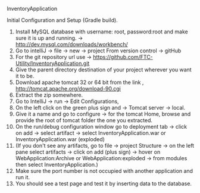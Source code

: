 InventoryApplication

Initial Configuration and Setup (Gradle build).

1. Install MySQL database with username: root, password:root and make sure it is up and running. 
    -> http://dev.mysql.com/downloads/workbench/
2. Go to intelliJ -> file -> new -> project From version control -> gitHub
3. For the git repository url use -> https://github.com/FTC-Utility/InventoryApplication.git
4. Give the parent directory destination of your project wherever you want it to be. 
5. Download apache tomcat 32 or 64 bit from the link , http://tomcat.apache.org/download-90.cgi
5. Extract the zip somewhere. 
7. Go to IntelliJ -> run -> Edit Configurations,
8. On the left click on the green plus sign and -> Tomcat server -> local. 
9. Give it a name and go to configure -> for the tomcat Home, browse and provide the root of tomcat folder the one you extracted.
10. On the run/debug configuration window go to deployment tab -> click on add -> select artifact -> select InventoryApplication.war or InventoryApplication.war (exploded)
12. (If you don't see any artifacts, go to file -> project Structure -> on the left pane select artifacts -> click on add (plus sign) -> hover on WebApplication:Archive or WebApplication:exploded -> from modules then select InventoryApplication.)
14. Make sure the port number is not occupied with another application and run it.
15. You should see a test page and test it by inserting data to the database.

